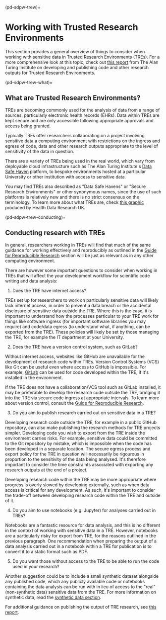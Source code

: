 (pd-sdpw-trew)=
# Working with Trusted Research Environments

This section provides a general overview of things to consider when working with sensitive data in Trusted Research Environments (TREs). 
For a more comprehensive look at this topic, check out [this report](https://zenodo.org/record/5675093#.YoIpXBPMJhH) from The Alan Turing Institute on developing and publishing code and other research outputs for Trusted Research Environments.

(pd-sdpw-trew-what)=
## What are Trusted Research Environments?

TREs are becoming commonly used for the analysis of data from a range of sources, particularly electronic health records (EHRs). 
Data within TREs are kept secure and are only accessible following appropriate approvals and access being granted.

Typically TREs offer researchers collaborating on a project involving sensitive data a computing environment with restrictions on the ingress and egress of code, data and other research outputs appropriate to the level of sensitivity of the data in question.

There are a variety of TREs being used in the real world, which vary from deployable cloud infrastructure such as The Alan Turing Institute's [Data Safe Haven](https://www.turing.ac.uk/research/research-projects/data-safe-havens-cloud) platform, to bespoke environments hosted at a particular University or other institution with access to sensitive data.

You may find TREs also described as "Data Safe Havens" or "Secure Research Environments" or other synonymous names, since the use of such platforms is relatively new and there is no strict consensus on the terminology. 
To learn more about what TREs are, check [this graphic](https://www.hdruk.ac.uk/access-to-health-data/trusted-research-environments/) produced by Health Data Research UK.

(pd-sdpw-trew-conducting)=
## Conducting research with TREs

In general, researchers working in TREs will find that much of the same guidance for working effectively and reproducibly as outlined in the [Guide for Reproducible Research](https://the-turing-way.netlify.app/reproducible-research/reproducible-research.html) section will be just as relevant as in any other computing environment.

There are however some important questions to consider when working in TREs that will affect the your development workflow for scientific code writing and data analysis:
    
1. Does the TRE have internet access?
    
TREs set up for researchers to work on particularly sensitive data will likely lack internet access, in order to prevent a data breach or the accidental disclosure of sensitive data outside the TRE. 
Where this is the case, it is important to understand how the processes particular to your TRE work for things like software ingress (for important software libraries you may require) and code/data egress (to understand what, if anything, can be exported from the TRE). 
These policies will likely be set by those managing the TRE, for example the IT department at your University.
    
2. Does the TRE have a version control system, such as GitLab?
    
Without internet access, websites like GitHub are unavailable for the development of research code within TREs. 
Version Control Systems (VCS) like Git can be useful even where access to GitHub is impossible. 
For example, [GitLab](https://about.gitlab.com/) can be used for code developed within the TRE, if it's installed in the environment. 

If the TRE does not have a collaboration/VCS tool such as GitLab installed, it may be preferable to develop the research code outside the TRE, bringing it into the TRE via secure code ingress at appropriate intervals. 
To learn more about version control, consult the [Guide for Reproducible Research](https://the-turing-way.netlify.app/reproducible-research/vcs.html).

3. Do you aim to publish research carried out on sensitive data in a TRE?
    
Developing research code outside the TRE, for example in a public GitHub repository, can also make publishing the research methods for TRE projects simpler. 
Developing code you wish to export from the TRE inside the environment carries risks. 
For example, sensitive data could be committed to the Git repository by mistake, which is impossible when the code has been developed in a separate location. 
The secure egress process and export policy for the TRE in question will necessarily be rigourous in proportion to the sensitivity of the data being analysed. 
It's therefore important to consider the time constraints associated with exporting any research outputs at the end of a project.
    
Developing research code within the TRE may be more appropriate where progress is overly slowed by developing externally, such as when data access is critical for any development. 
As such, it's important to consider the trade-off between developing research code within the TRE and outside of it.
    
4. Do you aim to use notebooks (e.g. Jupyter) for analyses carried out in TREs? 

Notebooks are a fantastic resource for data analysis, and this is no different in the context of working with sensitive data in a TRE. 
However, notebooks are a particularly risky for export from TRE, for the reasons outlined in the previous paragraph. 
One recommendation when preparing the output of a data analysis carried out in a notebook within a TRE for publication is to convert it to a static format such as PDF.
    
5. Do you want those without access to the TRE to be able to run the code used in your research?
    
Another suggestion could be to include a small synthetic dataset alongside any published code, which any publicly available code or notebooks containing the data analysis can be run with in lieu of access to the "real" (non-synthetic data) sensitive data from the TRE. 
For more information on synthetic data, read the [synthetic data section]().
    
For additional guidance on publishing the output of TRE research, see [this report](https://zenodo.org/record/5675093#.YoIpXBPMJhH).
